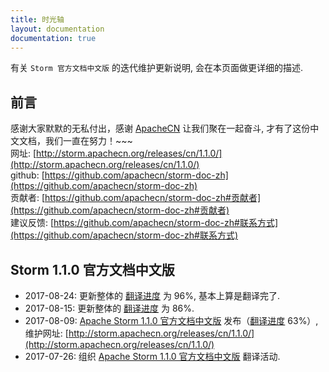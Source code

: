 ```yaml
---
title: 时光轴
layout: documentation
documentation: true
---
```


有关 `Storm 官方文档中文版` 的迭代维护更新说明, 会在本页面做更详细的描述.

## 前言
感谢大家默默的无私付出，感谢 [ApacheCN](htttp://www.apachecn.org) 让我们聚在一起奋斗, 才有了这份中文文档，我们一直在努力！~~~  
网址: [http://storm.apachecn.org/releases/cn/1.1.0/](http://storm.apachecn.org/releases/cn/1.1.0/)  
github: [https://github.com/apachecn/storm-doc-zh](https://github.com/apachecn/storm-doc-zh)  
贡献者: [https://github.com/apachecn/storm-doc-zh#贡献者](https://github.com/apachecn/storm-doc-zh#贡献者)  
建议反馈: [https://github.com/apachecn/storm-doc-zh#联系方式](https://github.com/apachecn/storm-doc-zh#联系方式)

## Storm 1.1.0 官方文档中文版

* 2017-08-24: 更新整体的 [翻译进度](translate-progress.html) 为 96%, 基本上算是翻译完了.
* 2017-08-15: 更新整体的 [翻译进度](translate-progress.html) 为 86%.
* 2017-08-09: [Apache Storm 1.1.0 官方文档中文版](http://storm.apachecn.org/releases/cn/1.1.0/) 发布（[翻译进度](http://storm.apachecn.org/releases/cn/1.1.0/translate-progress.html) 63%）, 维护网址: [http://storm.apachecn.org/releases/cn/1.1.0/](http://storm.apachecn.org/releases/cn/1.1.0/)
* 2017-07-26: 组织 [Apache Storm 1.1.0 官方文档中文版](http://storm.apachecn.org/releases/cn/1.1.0/) 翻译活动.